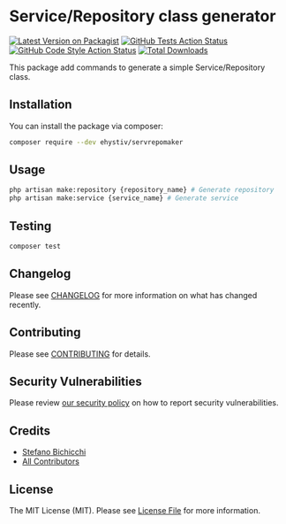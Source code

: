 # Service/Repository class generator

[![Latest Version on Packagist](https://img.shields.io/packagist/v/ehystiv/servrepomaker.svg?style=flat-square)](https://packagist.org/packages/ehystiv/servrepomaker)
[![GitHub Tests Action Status](https://img.shields.io/github/actions/workflow/status/ehystiv/servrepomaker/run-tests.yml?branch=main&label=tests&style=flat-square)](https://github.com/ehystiv/servrepomaker/actions?query=workflow%3Arun-tests+branch%3Amain)
[![GitHub Code Style Action Status](https://img.shields.io/github/actions/workflow/status/ehystiv/servrepomaker/fix-php-code-style-issues.yml?branch=main&label=code%20style&style=flat-square)](https://github.com/ehystiv/servrepomaker/actions?query=workflow%3A"Fix+PHP+code+style+issues"+branch%3Amain)
[![Total Downloads](https://img.shields.io/packagist/dt/ehystiv/servrepomaker.svg?style=flat-square)](https://packagist.org/packages/ehystiv/servrepomaker)

This package add commands to generate a simple Service/Repository class.


## Installation

You can install the package via composer:

```bash
composer require --dev ehystiv/servrepomaker
```


## Usage

```bash
php artisan make:repository {repository_name} # Generate repository
php artisan make:service {service_name} # Generate service
```

## Testing

```bash
composer test
```

## Changelog

Please see [CHANGELOG](CHANGELOG.md) for more information on what has changed recently.

## Contributing

Please see [CONTRIBUTING](CONTRIBUTING.md) for details.

## Security Vulnerabilities

Please review [our security policy](../../security/policy) on how to report security vulnerabilities.

## Credits

- [Stefano Bichicchi](https://github.com/ehystiv)
- [All Contributors](../../contributors)

## License

The MIT License (MIT). Please see [License File](LICENSE.md) for more information.

